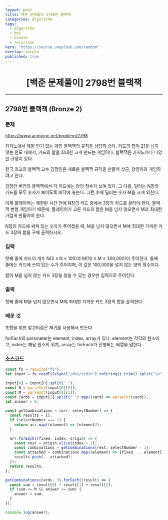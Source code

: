 ```yaml
---
layout: post
title: 백준 문제풀이 2798번 블랙잭
categories: Algorithm
tags:
  - algorithm
  - boj
  - bronze
  - recursion
hero: "https://source.unsplash.com/random"
overlay: purple
published: true
---
```


# <center>[백준 문제풀이] 2798번 블랙잭</center>

---

## 2798번 블랙잭 (Bronze 2)

### 문제

https://www.acmicpc.net/problem/2798

카지노에서 제일 인기 있는 게임 블랙잭의 규칙은 상당히 쉽다. 카드의 합이 21을 넘지 않는 한도 내에서, 카드의 합을 최대한 크게 만드는 게임이다. 블랙잭은 카지노마다 다양한 규정이 있다.

한국 최고의 블랙잭 고수 김정인은 새로운 블랙잭 규칙을 만들어 상근, 창영이와 게임하려고 한다.

김정인 버전의 블랙잭에서 각 카드에는 양의 정수가 쓰여 있다. 그 다음, 딜러는 N장의 카드를 모두 숫자가 보이도록 바닥에 놓는다. 그런 후에 딜러는 숫자 M을 크게 외친다.

이제 플레이어는 제한된 시간 안에 N장의 카드 중에서 3장의 카드를 골라야 한다. 블랙잭 변형 게임이기 때문에, 플레이어가 고른 카드의 합은 M을 넘지 않으면서 M과 최대한 가깝게 만들어야 한다.

N장의 카드에 써져 있는 숫자가 주어졌을 때, M을 넘지 않으면서 M에 최대한 가까운 카드 3장의 합을 구해 출력하시오.

### 입력

첫째 줄에 카드의 개수 N(3 ≤ N ≤ 100)과 M(10 ≤ M ≤ 300,000)이 주어진다. 둘째 줄에는 카드에 쓰여 있는 수가 주어지며, 이 값은 100,000을 넘지 않는 양의 정수이다.

합이 M을 넘지 않는 카드 3장을 찾을 수 있는 경우만 입력으로 주어진다.

### 출력

첫째 줄에 M을 넘지 않으면서 M에 최대한 가까운 카드 3장의 합을 출력한다.

### 배운 것

조합을 위한 알고리즘은 재귀를 사용해서 만든다.

forEach의 parameter는 element, index, array가 있다.
element는 각각의 원소이고, index는 해당 원소의 위치, array는 forEach가 진행되는 배열을 말한다.

### 소스코드

```js
const fs = require("fs");
let input = fs.readFileSync("/dev/stdin").toString().trim().split("\n");

input[0] = input[0].split(" ");
const N = parseInt(input[0][0]);
const M = parseInt(input[0][1]);
const cards = input[1].split(" ").map((card) => parseInt(card));
let answer = 0;

const getCombinations = (arr, selectNumber) => {
  const results = [];
  if (selectNumber === 1) {
    return arr.map((element) => [element]);
  }

  arr.forEach((fixed, index, origin) => {
    const rest = origin.slice(index + 1);
    const combinations = getCombinations(rest, selectNumber - 1);
    const attached = combinations.map((element) => [fixed, ...element]);
    results.push(...attached);
  });
  return results;
};

getCombinations(cards, 3).forEach((result) => {
  const sum = result[0] + result[1] + result[2];
  if (sum <= M && answer <= sum) {
    answer = sum;
  }
});

console.log(answer);
```
